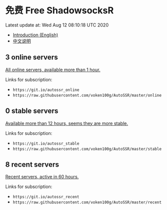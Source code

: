 # 免费 Free ShadowsocksR

Latest update at: Wed Aug 12 08:10:18 UTC 2020

- [Introduction (English)](https://voken.io/en/latest/services/autossr.html)
- [中文说明](https://voken.io/zh_CN/latest/services/autossr.html)

## 3 online servers

[All online servers, available more than 1 hour.](https://github.com/voken100g/AutoSSR/blob/master/online.md)

Links for subscription:

- `https://git.io/autossr_online`
- `https://raw.githubusercontent.com/voken100g/AutoSSR/master/online`

## 0 stable servers

[Available more than 12 hours, seems they are more stable.](https://github.com/voken100g/AutoSSR/blob/master/stable.md)

Links for subscription:

- `https://git.io/autossr_stable`
- `https://raw.githubusercontent.com/voken100g/AutoSSR/master/stable`

## 8 recent servers

[Recent servers, active in 60 hours.](https://github.com/voken100g/AutoSSR/blob/master/recent.md)

Links for subscription:

- `https://git.io/autossr_recent`
- `https://raw.githubusercontent.com/voken100g/AutoSSR/master/recent`
